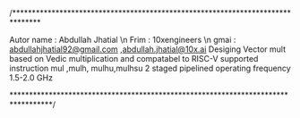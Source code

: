 /*******************************************************************************

  Autor name : Abdullah Jhatial \n
  Frim       : 10xengineers \n
  gmai       : abdullahjhatial92@gmail.com   ,abdullah.jhatial@10x.ai
  Desiging Vector mult based on  Vedic multiplication   and compatabel to RISC-V 
  supported instruction mul ,mulh, mulhu,mulhsu
  2 staged pipelined 
  operating frequency 1.5-2.0 GHz
    
  




**********************************************************************************/

